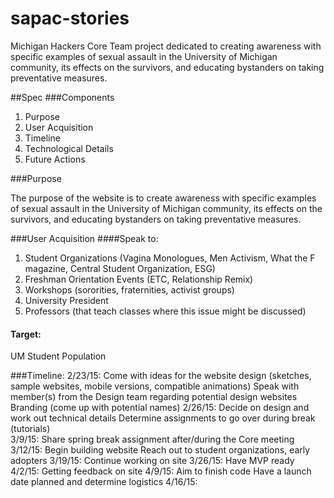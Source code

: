 # sapac-stories
Michigan Hackers Core Team project dedicated to creating awareness with specific examples of sexual assault in the University of Michigan community, its effects on the survivors, and educating bystanders on taking preventative measures.

##Spec
###Components
1. Purpose
2. User Acquisition
3. Timeline
4. Technological Details
5. Future Actions

###Purpose

The purpose of the website is to create awareness with specific examples of sexual assault in the University of Michigan community, its effects on the survivors, and educating bystanders on taking preventative measures.

###User Acquisition
####Speak to:
1. Student Organizations (Vagina Monologues, Men Activism, What the F magazine, Central Student Organization, ESG)
2. Freshman Orientation Events (ETC, Relationship Remix)
3. Workshops (sororities, fraternities, activist groups)
4. University President
5. Professors (that teach classes where this issue might be discussed)
#### Target: 
UM Student Population

###Timeline:
2/23/15:
Come with ideas for the website design (sketches, sample websites, mobile versions, compatible animations)
Speak with member(s) from the Design team regarding potential design websites
Branding (come up with potential names)
2/26/15:
Decide on design and work out technical details
Determine assignments to go over during break (tutorials)  
3/9/15: 
Share spring break assignment after/during the Core meeting
3/12/15:
Begin building website
Reach out to student organizations, early adopters 
3/19/15:
Continue working on site
3/26/15:
Have MVP ready
4/2/15:
Getting feedback on site
4/9/15:
Aim to finish code
Have a launch date planned and determine logistics
4/16/15:
